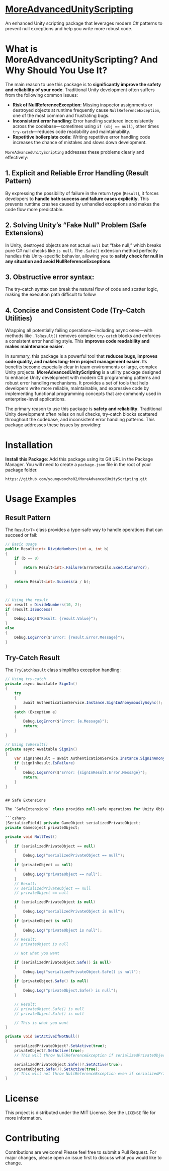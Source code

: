 # [MoreAdvancedUnityScripting](https://github.com/youngwoocho02/MoreAdvancedUnityScripting)

An enhanced Unity scripting package that leverages modern C# patterns to prevent null exceptions and help you write more robust code.

# What is MoreAdvancedUnityScripting? And Why Should You Use It?

The main reason to use this package is to **significantly improve the safety and reliability of your code**. Traditional Unity development often suffers from the following common issues:

* **Risk of NullReferenceException**: Missing inspector assignments or destroyed objects at runtime frequently cause `NullReferenceException`, one of the most common and frustrating bugs.
* **Inconsistent error handling**: Error handling scattered inconsistently across the codebase—sometimes using `if (obj == null)`, other times `try-catch`—reduces code readability and maintainability.
* **Repetitive boilerplate code**: Writing repetitive error handling code increases the chance of mistakes and slows down development.

`MoreAdvancedUnityScripting` addresses these problems clearly and effectively:

## 1. Explicit and Reliable Error Handling (Result Pattern)  
By expressing the possibility of failure in the return type (`Result`), it forces developers to **handle both success and failure cases explicitly**. This prevents runtime crashes caused by unhandled exceptions and makes the code flow more predictable.

## 2. Solving Unity’s “Fake Null” Problem (Safe Extensions)  
In Unity, destroyed objects are not actual `null` but “fake null,” which breaks pure C# null checks like `is null`. The `.Safe()` extension method perfectly handles this Unity-specific behavior, allowing you to **safely check for null in any situation and avoid NullReferenceExceptions**.

## 3. Obstructive error syntax:
The try-catch syntax can break the natural flow of code and scatter logic, making the execution path difficult to follow

## 4. Concise and Consistent Code (Try-Catch Utilities)  
Wrapping all potentially failing operations—including async ones—with methods like `.ToResult()` removes complex `try-catch` blocks and enforces a consistent error handling style. This **improves code readability and makes maintenance easier**.

In summary, this package is a powerful tool that **reduces bugs, improves code quality, and makes long-term project management easier**. Its benefits become especially clear in team environments or large, complex Unity projects.
**MoreAdvancedUnityScripting** is a utility package designed to enhance Unity development with modern C# programming patterns and robust error handling mechanisms. It provides a set of tools that help developers write more reliable, maintainable, and expressive code by implementing functional programming concepts that are commonly used in enterprise-level applications.

The primary reason to use this package is **safety and reliability**. Traditional Unity development often relies on null checks, try-catch blocks scattered throughout the codebase, and inconsistent error handling patterns. This package addresses these issues by providing:

# Installation

**Install this Package**: Add this package using its Git URL in the Package Manager. You will need to create a `package.json` file in the root of your package folder.

```
https://github.com/youngwoocho02/MoreAdvancedUnityScripting.git
```

# Usage Examples

## Result Pattern

The `Result<T>` class provides a type-safe way to handle operations that can succeed or fail:

```csharp
// Basic usage
public Result<int> DivideNumbers(int a, int b)
{
    if (b == 0)
    {
        return Result<int>.Failure(ErrorDetails.ExecutionError);
    }
    
    return Result<int>.Success(a / b);
}


// Using the result
var result = DivideNumbers(10, 2);
if (result.IsSuccess)
{
    Debug.Log($"Result: {result.Value}");
}
else
{
    Debug.LogError($"Error: {result.Error.Message}");
}

```



## Try-Catch Result

The `TryCatchResult` class simplifies exception handling:

```csharp
// Using try-catch
private async Awaitable SignIn()
{
    try
    {
        await AuthenticationService.Instance.SignInAnonymouslyAsync();
    }
    catch (Exception e)
    {
        Debug.LogError($"Error: {e.Message}");
        return;
    }
}

// Using ToResult()
private async Awaitable SignIn()
{
    var signInResult = await AuthenticationService.Instance.SignInAnonymouslyAsync().ToResult();
    if (signInResult.IsFailure)
    {
        Debug.LogError($"Error: {signInResult.Error.Message}");
        return;
    }    
}


## Safe Extensions

The `SafeExtensions` class provides null-safe operations for Unity Objects:

```csharp
[SerializeField] private GameObject serializedPrivateObject;
private Gameobject privateObject;

private void NullTest()
{
    if (serializedPrivateObject == null)
    {
        Debug.Log("serializedPrivateObject == null");
    }
    if (privateObject == null)
    {
        Debug.Log("privateObject == null");
    }
    // Result:
    // serializedPrivateObject == null
    // privateObject == null

    if (serializedPrivateObject is null)
    {
        Debug.Log("serializedPrivateObject is null");
    }
    if (privateObject is null)
    {
        Debug.Log("privateObject is null");
    }
    // Result:
    // privateObject is null

    // Not what you want

    if (serializedPrivateObject.Safe() is null)
    {
        Debug.Log("serializedPrivateObject.Safe() is null");
    }
    if (privateObject.Safe() is null)
    {
        Debug.Log("privateObject.Safe() is null");
    }

    // Result:
    // privateObject.Safe() is null
    // privateObject.Safe() is null

    // This is what you want
}

private void SetActiveIfNotNull()
{
    serializedPrivateObject?.SetActive(true);
    privateObject?.SetActive(true);
    // This will throw NullReferenceException if serializedPrivateObject is null in inspector

    serializedPrivateObject.Safe()?.SetActive(true);
    privateObject.Safe()?.SetActive(true);
    // This will not throw NullReferenceException even if serializedPrivateObject is null in inspector
}
```

# License

This project is distributed under the MIT License. See the `LICENSE` file for more information.

# Contributing

Contributions are welcome! Please feel free to submit a Pull Request. For major changes, please open an issue first to discuss what you would like to change.
